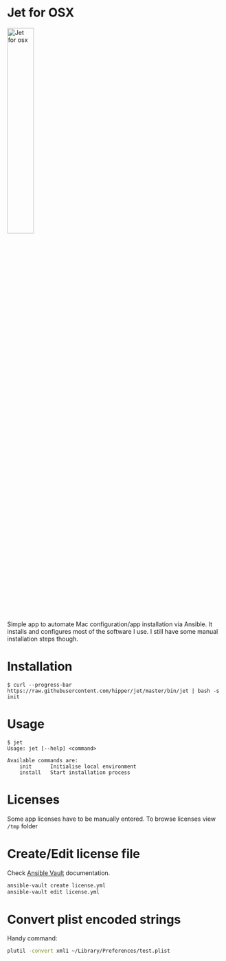 # Jet for OSX
<img src="https://cdn.rawgit.com/hipper/jet/master/logo.png" alt="Jet for osx" width="35%" />

Simple app to automate Mac configuration/app installation via Ansible.
It installs and configures most of the software I use. I still have some manual installation steps though.

# Installation

```
$ curl --progress-bar https://raw.githubusercontent.com/hipper/jet/master/bin/jet | bash -s init
```

# Usage
```
$ jet
Usage: jet [--help] <command>

Available commands are:
    init      Initialise local environment
    install   Start installation process
```

# Licenses
Some app licenses have to be manually entered. To browse licenses view `/tmp` folder

# Create/Edit license file
Check [Ansible Vault](http://docs.ansible.com/ansible/playbooks_vault.html) documentation.

```bash
ansible-vault create license.yml
ansible-vault edit license.yml
```

# Convert plist encoded strings
Handy command:

```bash
plutil -convert xml1 ~/Library/Preferences/test.plist
```
